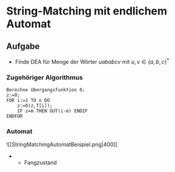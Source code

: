 # String-Matching mit endlichem Automat

## Aufgabe
- Finde DEA für Menge der Wörter $uababcv$ mit $u,v \in \{a,b,c\}^*$
### Zugehöriger Algorithmus
```
Berechne Übergangsfunktion δ;
z:=0;
FOR i:=1 TO n DO
	z:=δ(z,T[i]);
	IF z=m THEN OUT(i-m) ENDIF
ENDFOR
```
### Automat
![[StringMatchingAutomatBeispiel.png|400]]
- + Fangzustand
